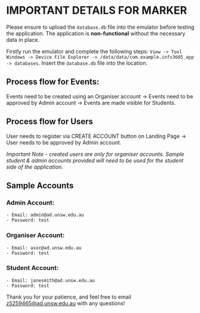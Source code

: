 # IMPORTANT DETAILS FOR MARKER

Please ensure to upload the `database.db` file into the emulator before testing the application.
The application is **non-functional** without the necessary data in place.

Firstly run the emulator and complete the following steps:
`View -> Tool Windows -> Device File Explorer -> /data/data/com.example.infs3605_app -> databases`. 
Insert the `database.db` file into the location.

## Process flow for Events:
Events need to be created using an Organiser account -> Events need to be approved by Admin account -> Events are made visible for Students.

## Process flow for Users
User needs to register via CREATE ACCOUNT button on Landing Page -> User needs to be approved by Admin account.

*Important Note - created users are only for organiser accounts. Sample student & admin accounts provided will need to be used for the student side of the application.*

## Sample Accounts
### Admin Account:
    - Email: admin@ad.unsw.edu.au
    - Password: test

### Organiser Account:
    - Email: asoc@ad.unsw.edu.au
    - Password: test

### Student Account:
    - Email: janesmith@ad.unsw.edu.au
    - Password: test

Thank you for your patience, and feel free to email z5259465@ad.unsw.edu.au with any questions!
